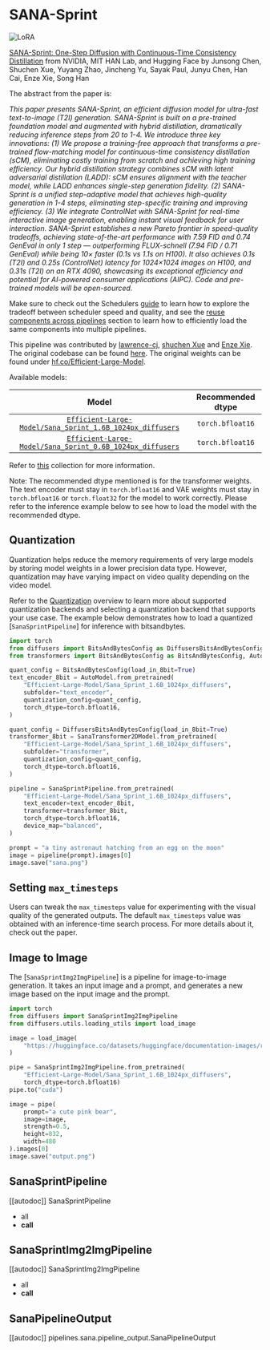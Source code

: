 <!-- Copyright 2024 The HuggingFace Team. All rights reserved.
#
# Licensed under the Apache License, Version 2.0 (the "License");
# you may not use this file except in compliance with the License.
# You may obtain a copy of the License at
#
#     http://www.apache.org/licenses/LICENSE-2.0
#
# Unless required by applicable law or agreed to in writing, software
# distributed under the License is distributed on an "AS IS" BASIS,
# WITHOUT WARRANTIES OR CONDITIONS OF ANY KIND, either express or implied.
# See the License for the specific language governing permissions and
# limitations under the License. -->

# SANA-Sprint

<div class="flex flex-wrap space-x-1">
  <img alt="LoRA" src="https://img.shields.io/badge/LoRA-d8b4fe?style=flat"/>
</div>

[SANA-Sprint: One-Step Diffusion with Continuous-Time Consistency Distillation](https://huggingface.co/papers/2503.09641) from NVIDIA, MIT HAN Lab, and Hugging Face by Junsong Chen, Shuchen Xue, Yuyang Zhao, Jincheng Yu, Sayak Paul, Junyu Chen, Han Cai, Enze Xie, Song Han

The abstract from the paper is:

*This paper presents SANA-Sprint, an efficient diffusion model for ultra-fast text-to-image (T2I) generation. SANA-Sprint is built on a pre-trained foundation model and augmented with hybrid distillation, dramatically reducing inference steps from 20 to 1-4. We introduce three key innovations: (1) We propose a training-free approach that transforms a pre-trained flow-matching model for continuous-time consistency distillation (sCM), eliminating costly training from scratch and achieving high training efficiency. Our hybrid distillation strategy combines sCM with latent adversarial distillation (LADD): sCM ensures alignment with the teacher model, while LADD enhances single-step generation fidelity. (2) SANA-Sprint is a unified step-adaptive model that achieves high-quality generation in 1-4 steps, eliminating step-specific training and improving efficiency. (3) We integrate ControlNet with SANA-Sprint for real-time interactive image generation, enabling instant visual feedback for user interaction. SANA-Sprint establishes a new Pareto frontier in speed-quality tradeoffs, achieving state-of-the-art performance with 7.59 FID and 0.74 GenEval in only 1 step — outperforming FLUX-schnell (7.94 FID / 0.71 GenEval) while being 10× faster (0.1s vs 1.1s on H100). It also achieves 0.1s (T2I) and 0.25s (ControlNet) latency for 1024×1024 images on H100, and 0.31s (T2I) on an RTX 4090, showcasing its exceptional efficiency and potential for AI-powered consumer applications (AIPC). Code and pre-trained models will be open-sourced.*

<Tip>

Make sure to check out the Schedulers [guide](../../using-diffusers/schedulers) to learn how to explore the tradeoff between scheduler speed and quality, and see the [reuse components across pipelines](../../using-diffusers/loading#reuse-a-pipeline) section to learn how to efficiently load the same components into multiple pipelines.

</Tip>

This pipeline was contributed by [lawrence-cj](https://github.com/lawrence-cj), [shuchen Xue](https://github.com/scxue) and [Enze Xie](https://github.com/xieenze). The original codebase can be found [here](https://github.com/NVlabs/Sana). The original weights can be found under [hf.co/Efficient-Large-Model](https://huggingface.co/Efficient-Large-Model/).

Available models:

|                                                                    Model                                                                    | Recommended dtype |
|:-------------------------------------------------------------------------------------------------------------------------------------------:|:-----------------:|
| [`Efficient-Large-Model/Sana_Sprint_1.6B_1024px_diffusers`](https://huggingface.co/Efficient-Large-Model/Sana_Sprint_1.6B_1024px_diffusers) | `torch.bfloat16`  |
| [`Efficient-Large-Model/Sana_Sprint_0.6B_1024px_diffusers`](https://huggingface.co/Efficient-Large-Model/Sana_Sprint_0.6B_1024px_diffusers) | `torch.bfloat16`  |

Refer to [this](https://huggingface.co/collections/Efficient-Large-Model/sana-sprint-67d6810d65235085b3b17c76) collection for more information.

Note: The recommended dtype mentioned is for the transformer weights. The text encoder must stay in `torch.bfloat16` and VAE weights must stay in `torch.bfloat16` or `torch.float32` for the model to work correctly. Please refer to the inference example below to see how to load the model with the recommended dtype. 


## Quantization

Quantization helps reduce the memory requirements of very large models by storing model weights in a lower precision data type. However, quantization may have varying impact on video quality depending on the video model.

Refer to the [Quantization](../../quantization/overview) overview to learn more about supported quantization backends and selecting a quantization backend that supports your use case. The example below demonstrates how to load a quantized [`SanaSprintPipeline`] for inference with bitsandbytes.

```py
import torch
from diffusers import BitsAndBytesConfig as DiffusersBitsAndBytesConfig, SanaTransformer2DModel, SanaSprintPipeline
from transformers import BitsAndBytesConfig as BitsAndBytesConfig, AutoModel

quant_config = BitsAndBytesConfig(load_in_8bit=True)
text_encoder_8bit = AutoModel.from_pretrained(
    "Efficient-Large-Model/Sana_Sprint_1.6B_1024px_diffusers",
    subfolder="text_encoder",
    quantization_config=quant_config,
    torch_dtype=torch.bfloat16,
)

quant_config = DiffusersBitsAndBytesConfig(load_in_8bit=True)
transformer_8bit = SanaTransformer2DModel.from_pretrained(
    "Efficient-Large-Model/Sana_Sprint_1.6B_1024px_diffusers",
    subfolder="transformer",
    quantization_config=quant_config,
    torch_dtype=torch.bfloat16,
)

pipeline = SanaSprintPipeline.from_pretrained(
    "Efficient-Large-Model/Sana_Sprint_1.6B_1024px_diffusers",
    text_encoder=text_encoder_8bit,
    transformer=transformer_8bit,
    torch_dtype=torch.bfloat16,
    device_map="balanced",
)

prompt = "a tiny astronaut hatching from an egg on the moon"
image = pipeline(prompt).images[0]
image.save("sana.png")
```

## Setting `max_timesteps`

Users can tweak the `max_timesteps` value for experimenting with the visual quality of the generated outputs. The default `max_timesteps` value was obtained with an inference-time search process. For more details about it, check out the paper.

## Image to Image 

The [`SanaSprintImg2ImgPipeline`] is a pipeline for image-to-image generation. It takes an input image and a prompt, and generates a new image based on the input image and the prompt.

```py
import torch
from diffusers import SanaSprintImg2ImgPipeline
from diffusers.utils.loading_utils import load_image

image = load_image(
    "https://huggingface.co/datasets/huggingface/documentation-images/resolve/main/diffusers/penguin.png"
)

pipe = SanaSprintImg2ImgPipeline.from_pretrained(
    "Efficient-Large-Model/Sana_Sprint_1.6B_1024px_diffusers", 
    torch_dtype=torch.bfloat16)
pipe.to("cuda")

image = pipe(
    prompt="a cute pink bear", 
    image=image, 
    strength=0.5, 
    height=832, 
    width=480
).images[0]
image.save("output.png")
```

## SanaSprintPipeline

[[autodoc]] SanaSprintPipeline
  - all
  - __call__

## SanaSprintImg2ImgPipeline

[[autodoc]] SanaSprintImg2ImgPipeline
  - all
  - __call__


## SanaPipelineOutput

[[autodoc]] pipelines.sana.pipeline_output.SanaPipelineOutput
